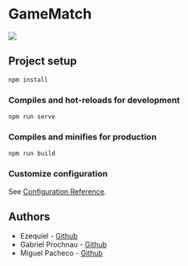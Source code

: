 # GameMatch

<img src="../../public/images/GameMatch.png">

## Project setup
```
npm install
```

### Compiles and hot-reloads for development
```
npm run serve
```

### Compiles and minifies for production
```
npm run build
```

### Customize configuration
See [Configuration Reference](https://cli.vuejs.org/config/).

## Authors
* Ezequiel - [Github](https://github.com/ezedksl)
* Gabriel Prochnau - [Github](https://github.com/Rielch)
* Miguel Pacheco - [Github](https://github.com/Miguel22247)
